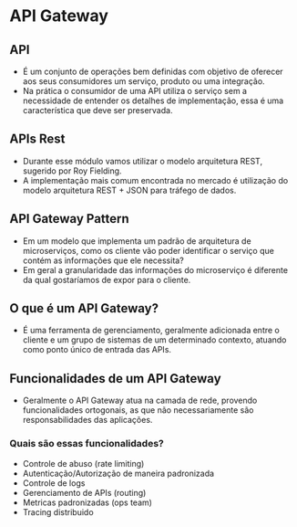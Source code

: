 # API Gateway

## API

- É um conjunto de operações bem definidas com objetivo de oferecer aos seus consumidores um serviço, produto ou uma integração.
- Na prática o consumidor de uma API utiliza o serviço sem a necessidade de entender os detalhes de implementação, essa é uma característica que deve ser preservada.

## APIs Rest

- Durante esse módulo vamos utilizar o modelo arquitetura REST, sugerido por Roy Fielding.
- A implementação mais comum encontrada no mercado é utilização do modelo arquitetura REST + JSON para tráfego de dados.

## API Gateway Pattern

- Em um modelo que implementa um padrão de arquitetura de microserviços, como os cliente vão poder identificar o serviço que contém as informações que ele necessita?
- Em geral a granularidade das informações do microserviço é diferente da qual gostaríamos de expor para o cliente.

## O que é um API Gateway?

- É uma ferramenta de gerenciamento, geralmente adicionada entre o cliente e um grupo de sistemas de um determinado contexto, atuando como ponto único de entrada das APIs.

## Funcionalidades de um API Gateway

- Geralmente o API Gateway atua na camada de rede, provendo funcionalidades ortogonais, as que não necessariamente são responsabilidades das aplicações.

### Quais são essas funcionalidades?

- Controle de abuso (rate limiting)
- Autenticação/Autorização de maneira padronizada
- Controle de logs
- Gerenciamento de APIs (routing)
- Metricas padronizadas (ops team)
- Tracing distribuido

